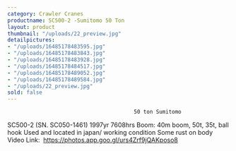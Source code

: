 ```yaml
---
category: Crawler Cranes
productname: SC500-2 -Sumitomo 50 Ton
layout: product
thumbnail: "/uploads/22_preview.jpg"
detailpictures:
- "/uploads/16485178483595.jpg"
- "/uploads/16485178483843.jpg"
- "/uploads/16485178483928.jpg"
- "/uploads/16485178484517.jpg"
- "/uploads/16485178489052.jpg"
- "/uploads/16485178489584.jpg"
- "/uploads/22_preview.jpg"
sold: false
---
```


                                            50 ton Sumitomo
SC500-2 (SN. SC050-1461)
1997yr
7608hrs
Boom: 40m boom, 50t, 35t, ball hook
Used and located in japan/ working condition
Some rust on body
Video Link:  https://photos.app.goo.gl/urs4Zrf9jQAKposo8


